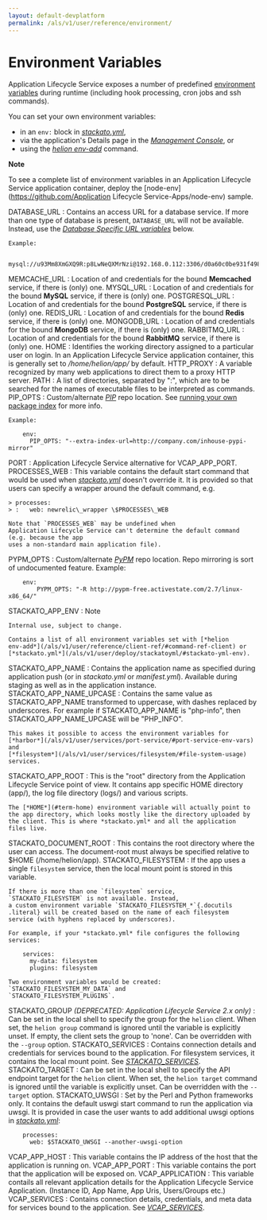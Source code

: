 ```yaml
---
layout: default-devplatform
permalink: /als/v1/user/reference/environment/
---
```

<!--PUBLISHED-->

Environment Variables[](#environment-variables "Permalink to this headline")
=============================================================================

Application Lifecycle Service exposes a number of predefined [environment
variables](http://manpages.ubuntu.com/manpages/man7/environ.7)
during runtime (including hook processing, cron jobs and ssh commands).

You can set your own environment variables:

-   in an `env:` block in
    [*stackato.yml*](/als/v1/user/deploy/stackatoyml/#stackato-yml-env),
-   via the application's Details page in the [*Management
    Console*](/als/v1/admin/console/customize/#management-console), or
-   using the [*helion env-add*](/als/v1/user/reference/client-ref/#command-env-add)
    command.

**Note**

To see a complete list of environment variables in an Application Lifecycle Service
application container, deploy the
[node-env](https://github.com/Application Lifecycle Service-Apps/node-env) sample.

DATABASE\_URL
:   Contains an access URL for a database service. If more than one type
    of database is present, `DATABASE_URL` will not
    be available. Instead, use the [*Database Specific URL
    variables*](/als/v1/user/services/data-services/#database-specific-url)
    below.

    Example:

        mysql://u93Mm8XmGXQ9R:p8LwNeQXMrNzi@192.168.0.112:3306/d0a60c0be931f4982bbef153f993237bc

MEMCACHE\_URL
:   Location of and credentials for the bound **Memcached** service, if
    there is (only) one.
MYSQL\_URL
:   Location of and credentials for the bound **MySQL** service, if
    there is (only) one.
POSTGRESQL\_URL
:   Location of and credentials for the bound **PostgreSQL** service, if
    there is (only) one.
REDIS\_URL
:   Location of and credentials for the bound **Redis** service, if
    there is (only) one.
MONGODB\_URL
:   Location of and credentials for the bound **MongoDB** service, if
    there is (only) one.
RABBITMQ\_URL
:   Location of and credentials for the bound **RabbitMQ** service, if
    there is (only) one.
HOME
:   Identifies the working directory assigned to a particular user on
    login. In an Application Lifecycle Service application container, this is generally set to
    */home/helion/app/* by default.
HTTP\_PROXY
:   A variable recognized by many web applications to direct them to a
    proxy HTTP server.
PATH
:   A list of directories, separated by ":", which are to be searched
    for the names of executable files to be interpreted as commands.
PIP\_OPTS
:   Custom/alternate [*PIP*](/als/v1/user/reference/glossary/#term-pip) repo location. See
    [running your own package
    index](http://guide.python-distribute.org/pip.html#running-your-own-package-index)
    for more info.

    Example:

        env:
          PIP_OPTS: "--extra-index-url=http://company.com/inhouse-pypi-mirror"

PORT
:   Application Lifecycle Service alternative for VCAP\_APP\_PORT.
PROCESSES\_WEB
:   This variable contains the default start command that would be used
    when [*stackato.yml*](/als/v1/user/deploy/stackatoyml/#stackato-yml)
    doesn't override it. It is provided so that users can specify a
    wrapper around the default command, e.g.

    > processes:
    > :   web: newrelic\_wrapper \$PROCESSES\_WEB

    Note that `PROCESSES_WEB` may be undefined when
    Application Lifecycle Service can't determine the default command (e.g. because the app
    uses a non-standard main application file).

PYPM\_OPTS
:   Custom/alternate [*PyPM*](/als/v1/user/reference/glossary/#term-pypm) repo location.
    Repo mirroring is sort of undocumented feature. Example:

        env:
            PYPM_OPTS: "-R http://pypm-free.activestate.com/2.7/linux-x86_64/"

STACKATO\_APP\_ENV
:   Note

    Internal use, subject to change.

    Contains a list of all environment variables set with [*helion
    env-add*](/als/v1/user/reference/client-ref/#command-ref-client) or
    [*stackato.yml*](/als/v1/user/deploy/stackatoyml/#stackato-yml-env).

STACKATO\_APP\_NAME
:   Contains the application name as specified during application push
    (or in *stackato.yml* or *manifest.yml*). Available during staging
    as well as in the application instance.
STACKATO\_APP\_NAME\_UPCASE
:   Contains the same value as STACKATO\_APP\_NAME transformed to
    uppercase, with dashes replaced by underscores. For example if
    STACKATO\_APP\_NAME is "php-info", then STACKATO\_APP\_NAME\_UPCASE
    will be "PHP\_INFO".

    This makes it possible to access the environment variables for
    [*harbor*](/als/v1/user/services/port-service/#port-service-env-vars) and
    [*filesystem*](/als/v1/user/services/filesystem/#file-system-usage)
    services.

STACKATO\_APP\_ROOT
:   This is the "root" directory from the Application Lifecycle Service point of view. It
    contains app specific HOME directory (app/), the log file directory
    (logs/) and various scripts.

    The [*HOME*](#term-home) environment variable will actually point to
    the app directory, which looks mostly like the directory uploaded by
    the client. This is where *stackato.yml* and all the application
    files live.

STACKATO\_DOCUMENT\_ROOT
:   This contains the root directory where the user can access. The
    document-root must always be specified relative to \$HOME
    (/home/helion/app).
STACKATO\_FILESYSTEM
:   If the app uses a single `filesystem` service,
    then the local mount point is stored in this variable.

    If there is more than one `filesystem` service,
    `STACKATO_FILESYSTEM` is not available. Instead,
    a custom environment variable `STACKATO_FILESYSTEM_*`{.docutils
    .literal} will be created based on the name of each filesystem
    service (with hyphens replaced by underscores).

    For example, if your *stackato.yml* file configures the following
    services:

        services:
          my-data: filesystem
          plugins: filesystem

    Two environment variables would be created:
    `STACKATO_FILESYSTEM_MY_DATA` and
    `STACKATO_FILESYSTEM_PLUGINS`.

STACKATO\_GROUP *(DEPRECATED: Application Lifecycle Service 2.x only)*
:   Can be set in the local shell to specify the group for the
    `helion` client. When set, the
    `helion group` command is ignored until the
    variable is explicitly unset. If empty, the client sets the group to
    'none'. Can be overridden with the `--group`
    option.
STACKATO\_SERVICES
:   Contains connection details and credentials for services bound to
    the application. For filesystem services, it contains the local
    mount point. See
    [*STACKATO\_SERVICES*](/als/v1/user/services/data-services/#database-services-helion-services).
STACKATO\_TARGET
:   Can be set in the local shell to specify the API endpoint target for
    the `helion` client. When set, the
    `helion target` command is ignored until the
    variable is explicitly unset. Can be overridden with the
    `--target` option.
STACKATO\_UWSGI
:   Set by the Perl and Python frameworks only. It contains the default
    uswgi start command to run the application via uwsgi. It is provided
    in case the user wants to add additional uwsgi options in
    [*stackato.yml*](/als/v1/user/deploy/stackatoyml/#stackato-yml):

        processes:
          web: $STACKATO_UWSGI --another-uwsgi-option

VCAP\_APP\_HOST
:   This variable contains the IP address of the host that the
    application is running on.
VCAP\_APP\_PORT
:   This variable contains the port that the application will be exposed
    on.
VCAP\_APPLICATION
:   This variable contails all relevant application details for the
    Application Lifecycle Service Application. (Instance ID, App Name, App Uris, Users/Groups
    etc.)
VCAP\_SERVICES
:   Contains connection details, credentials, and meta data for services
    bound to the application. See
    [*VCAP\_SERVICES*](/als/v1/user/services/data-services/#database-services-vcap-services).

